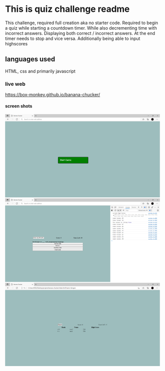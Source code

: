# This is quiz challenge readme
This challenge, required full creation aka no starter code. Required to begin a quiz 
while starting a countdown timer. While also decrementing time with incorrect answers. 
Displaying both correct / incorrect answers. At the end timer needs to stop and 
vice versa. Additionally being able to input highscores

## languages used
HTML, css and primarily javascript

### live web
https://box-monkey.github.io/banana-chucker/

#### screen shots
![retrograde](./bc1.png)
![retrograde](./bc2.png)
![retrograde](./bc3.png)
